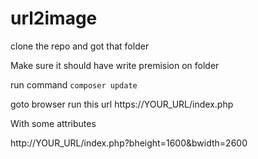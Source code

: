 # url2image

clone the repo and got that folder

Make sure it should have write premision on folder

run command `composer update`

goto browser run this url https://YOUR_URL/index.php

With some attributes

http://YOUR_URL/index.php?bheight=1600&bwidth=2600

